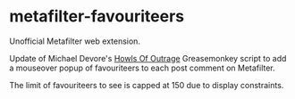 # metafilter-favouriteers

Unofficial Metafilter web extension.

Update of Michael Devore's [Howls Of Outrage](https://greasyfork.org/en/scripts/5439-howlsofoutrage) Greasemonkey script to add a mouseover popup of favouriteers to each post comment on Metafilter.

The limit of favouriteers to see is capped at 150 due to display constraints.